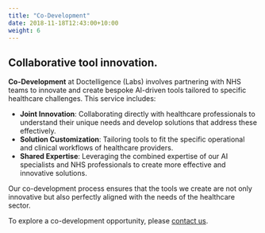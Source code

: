 ```yaml
---
title: "Co-Development"
date: 2018-11-18T12:43:00+10:00
weight: 6
---
```


## Collaborative tool innovation.

**Co-Development** at Doctelligence (Labs) involves partnering with NHS teams to innovate and create bespoke AI-driven tools tailored to specific healthcare challenges. This service includes:

- **Joint Innovation**: Collaborating directly with healthcare professionals to understand their unique needs and develop solutions that address these effectively.
- **Solution Customization**: Tailoring tools to fit the specific operational and clinical workflows of healthcare providers.
- **Shared Expertise**: Leveraging the combined expertise of our AI specialists and NHS professionals to create more effective and innovative solutions.

Our co-development process ensures that the tools we create are not only innovative but also perfectly aligned with the needs of the healthcare sector.

To explore a co-development opportunity, please [contact us](mailto:your-email@doctelligence.com).
